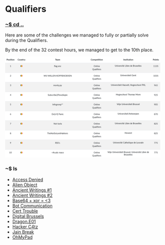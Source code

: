 # Qualifiers

### [~$ cd ..](../)

Here are some of the challenges we managed to fully or partially solve during the Qualifiers.

By the end of the 32 contest hours, we managed to get to the 10th place.

![scoreboard](assets/scoreboard.png)

### ~$ ls

* [Access Denied](./access_denied/)
* [Alien Object](./alien_object/)
* [Ancient Writings #1](./ancient_writings_1/)
* [Ancient Writings #2](./ancient_writings_2/)
* [Base64 + xor = <3](./base64_xor/)
* [Bot Communication](./bot_communication/)
* [Cert Trouble](./cert_trouble/)
* [Digital Brussels](./digital_brussels/)
* [Dragon.E01](./dragon_e01/)
* [Hacker C4tz](./hacker_c4tz/)
* [Jain Break](./jail_break/)
* [OhMyPad](./oh_my_pad/)
